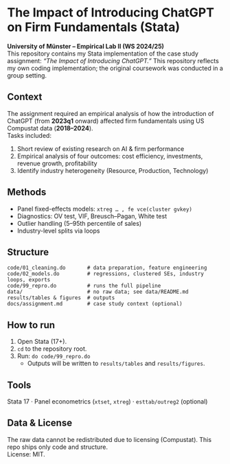 # The Impact of Introducing ChatGPT on Firm Fundamentals (Stata)

**University of Münster – Empirical Lab II (WS 2024/25)**  
This repository contains my Stata implementation of the case study assignment: *“The Impact of Introducing ChatGPT.”* This repository reflects my own coding implementation; the original coursework was conducted in a group setting.

## Context
The assignment required an empirical analysis of how the introduction of ChatGPT (from **2023q1** onward) affected firm fundamentals using US Compustat data (**2018–2024**).  
Tasks included:
1) Short review of existing research on AI & firm performance  
2) Empirical analysis of four outcomes: cost efficiency, investments, revenue growth, profitability  
3) Identify industry heterogeneity (Resource, Production, Technology)

## Methods
- Panel fixed-effects models: `xtreg … , fe vce(cluster gvkey)`  
- Diagnostics: OV test, VIF, Breusch–Pagan, White test  
- Outlier handling (5–95th percentile of sales)  
- Industry-level splits via loops

## Structure
```
code/01_cleaning.do       # data preparation, feature engineering
code/02_models.do         # regressions, clustered SEs, industry loops, exports
code/99_repro.do          # runs the full pipeline
data/                     # no raw data; see data/README.md
results/tables & figures  # outputs
docs/assignment.md        # case study context (optional)
```
## How to run
1. Open Stata (17+).  
2. `cd` to the repository root.  
3. Run: `do code/99_repro.do`  
   - Outputs will be written to `results/tables` and `results/figures`.

## Tools
Stata 17 · Panel econometrics (`xtset`, `xtreg`) · `esttab/outreg2` (optional)

## Data & License
The raw data cannot be redistributed due to licensing (Compustat). This repo ships only code and structure.  
License: MIT.
